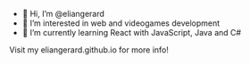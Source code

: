 - 👋 Hi, I’m @eliangerard
- 👀 I’m interested in web and videogames development
- 🌱 I’m currently learning React with JavaScript, Java and C#

Visit my eliangerard.github.io for more info!

<!---
eliangerard/eliangerard is a ✨ special ✨ repository because its `README.md` (this file) appears on your GitHub profile.
You can click the Preview link to take a look at your changes.
--->
